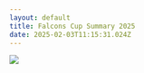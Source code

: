 ```yaml
---
layout: default
title: Falcons Cup Summary 2025
date: 2025-02-03T11:15:31.024Z
---
```

![](/images/uploads/falcons-cup-2025.jpg)